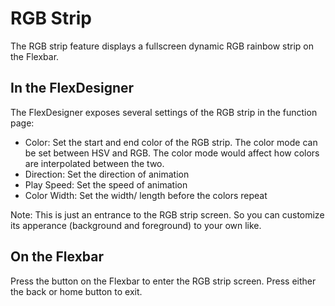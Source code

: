 # RGB Strip

The RGB strip feature displays a fullscreen dynamic RGB rainbow strip on the Flexbar.

## In the FlexDesigner

The FlexDesigner exposes several settings of the RGB strip in the function page:

- Color: Set the start and end color of the RGB strip. The color mode can be set between HSV and RGB. The color mode would affect how colors are interpolated between the two.
- Direction: Set the direction of animation
- Play Speed: Set the speed of animation
- Color Width: Set the width/ length before the colors repeat

Note: This is just an entrance to the RGB strip screen. So you can customize its apperance (background and foreground) to your own like.

## On the Flexbar

Press the button on the Flexbar to enter the RGB strip screen. Press either the back or home button to exit.
